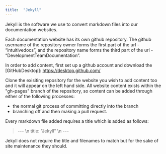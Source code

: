 ```yaml
---
title:  "Jekyll"
---
```

Jekyll is the software we use to convert markdown files into our documentation websites.

Each documentation website has its own github repository. The github username of the repository owner forms the first part of the url - “intuitivedocs”, and the repository name forms the third part of the url - “DevelopmentTeamDocumentation”.

In order to add content, first set up a github account and download the [GitHubDesktop]: https://desktop.github.com/

Clone the exisiting repository for the website you wish to add content too and it will appear on the left hand side. All website content exists within the "gh-pages" branch of the repository, so content can be added through either of the following processes:

- the normal git process of committing directly into the branch
- branching off and then making a pull request.


Every markdown file added requires a title which is added as follows:

>\-\-\- \n
> title: "Jekyll" \n
> \-\-\-

Jekyll does not require the title and filenames to match but for the sake of site maintenance they should.